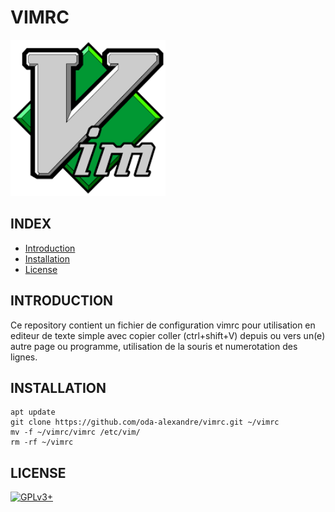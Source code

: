 # VIMRC

![vimrc](https://raw.githubusercontent.com/oda-alexandre/vimrc/master/logo-vimrc.png)


## INDEX

- [Introduction](#INTRODUCTION)
- [Installation](#INSTALLATION)
- [License](#LICENSE)


## INTRODUCTION

Ce repository contient un fichier de configuration vimrc pour utilisation en editeur de texte simple avec copier coller (ctrl+shift+V) depuis ou vers un(e) autre page ou programme, utilisation de la souris et numerotation des lignes.


## INSTALLATION

```
apt update
git clone https://github.com/oda-alexandre/vimrc.git ~/vimrc
mv -f ~/vimrc/vimrc /etc/vim/
rm -rf ~/vimrc
```


## LICENSE

[![GPLv3+](http://gplv3.fsf.org/gplv3-127x51.png)](https://github.com/oda-alexandre/vimrc_custom/blob/master/LICENSE)
